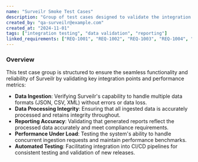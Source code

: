 ```yaml
---
name: "Surveilr Smoke Test Cases"
description: "Group of test cases designed to validate the integration capabilities of Surveilr, focusing on data ingestion, processing integrity, and reporting functionalities to ensure compliance and performance standards are met."
created_by: "qa-surveilr@example.com"
created_at: "2024-11-01"
tags: ["integration testing", "data validation", "reporting"]
linked_requirements: ["REQ-1001", "REQ-1002", "REQ-1003", "REQ-1004", "REQ-1005"]
---
```


### Overview
This test case group is structured to ensure the seamless functionality and reliability of Surveilr by validating key integration points and performance metrics:
- **Data Ingestion**: Verifying Surveilr's capability to handle multiple data formats (JSON, CSV, XML) without errors or data loss.
- **Data Processing Integrity**: Ensuring that all ingested data is accurately processed and retains integrity throughout.
- **Reporting Accuracy**: Validating that generated reports reflect the processed data accurately and meet compliance requirements.
- **Performance Under Load**: Testing the system's ability to handle concurrent ingestion requests and maintain performance benchmarks.
- **Automated Testing**: Facilitating integration into CI/CD pipelines for consistent testing and validation of new releases.
